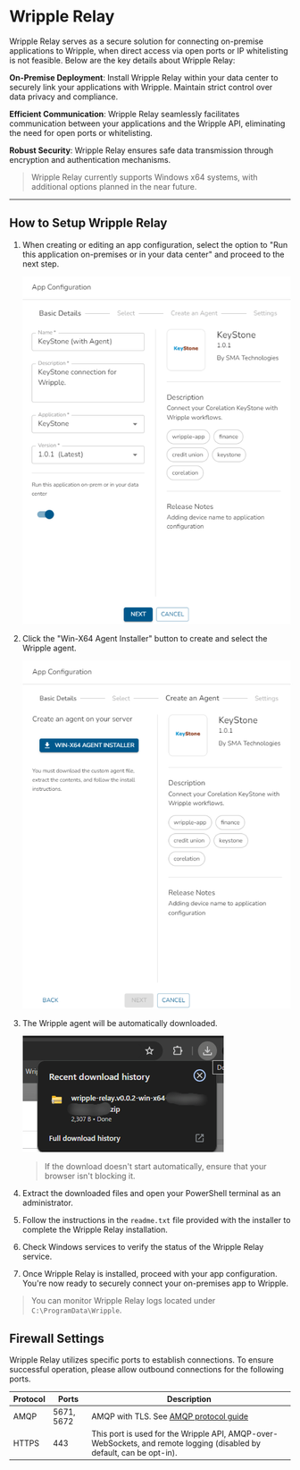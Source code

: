 # Wripple Relay

Wripple Relay serves as a secure solution for connecting on-premise applications to Wripple, when direct access via open ports or IP whitelisting is not feasible. Below are the key details about Wripple Relay:

**On-Premise Deployment**: Install Wripple Relay within your data center to securely link your applications with Wripple. Maintain strict control over data privacy and compliance.

**Efficient Communication**: Wripple Relay seamlessly facilitates communication between your applications and the Wripple API, eliminating the need for open ports or whitelisting.

**Robust Security**: Wripple Relay ensures safe data transmission through encryption and authentication mechanisms.


> Wripple Relay currently supports Windows x64 systems, with additional options planned in the near future.

---

## How to Setup Wripple Relay

1. When creating or editing an app configuration, select the option to "Run this application on-premises or in your data center" and proceed to the next step.

   ![App Configurations Screen Header](../../resources/images/app-configurations/relay/relay-app-config-01-checkbox.png "Activate Relay Agent")

2. Click the "Win-X64 Agent Installer" button to create and select the Wripple agent.

   ![App Configurations Screen Header](../../resources/images/app-configurations/relay/relay-app-config-02-create-download.png "Download Relay Agent")

4. The Wripple agent will be automatically downloaded.

   ![App Configurations Screen Header](../../resources/images/app-configurations/relay/relay-app-config-03-downloaded.png "Check Download")

   > If the download doesn't start automatically, ensure that your browser isn't blocking it.

5. Extract the downloaded files and open your PowerShell terminal as an administrator.
6. Follow the instructions in the `readme.txt` file provided with the installer to complete the Wripple Relay installation.
7. Check Windows services to verify the status of the Wripple Relay service.
8. Once Wripple Relay is installed, proceed with your app configuration. You're now ready to securely connect your on-premises app to Wripple.

> You can monitor Wripple Relay logs located under `C:\ProgramData\Wripple`.


## Firewall Settings

Wripple Relay utilizes specific ports to establish connections. To ensure successful operation, please allow outbound connections for the following ports.

| Protocol | Ports | Description |
| - | - | - | 
| AMQP  | 5671, 5672 | AMQP with TLS. See [AMQP protocol guide](https://learn.microsoft.com/en-us/azure/service-bus-messaging/service-bus-amqp-protocol-guide) | 
| HTTPS | 443 | This port is used for the Wripple API, AMQP-over-WebSockets, and remote logging (disabled by default, can be opt-in). |
